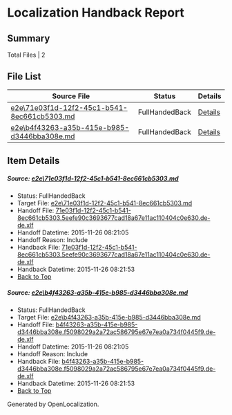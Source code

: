 # <a name='report-top'></a> Localization Handback Report

## Summary
 Total Files | 2

## File List
 Source File | Status | Details 
 ----------- | ------ | ------- 
 [e2e\71e03f1d-12f2-45c1-b541-8ec661cb5303.md](https://github.com/OpenLocalizationTest/oltest/blob/8ddc5a7b1bb6d0e18055a9351cf929d25807155f/e2e/71e03f1d-12f2-45c1-b541-8ec661cb5303.md) | FullHandedBack | [Details](#cd27cb19ad341a708a88dda868e580694ce9ac1b1)
 [e2e\b4f43263-a35b-415e-b985-d3446bba308e.md](https://github.com/OpenLocalizationTest/oltest/blob/8ddc5a7b1bb6d0e18055a9351cf929d25807155f/e2e/b4f43263-a35b-415e-b985-d3446bba308e.md) | FullHandedBack | [Details](#f2066a5755724941e0d0402cf571fa2ec9dcbbf72)

## Item Details
##### <a name='cd27cb19ad341a708a88dda868e580694ce9ac1b1'></a> Source: [e2e\71e03f1d-12f2-45c1-b541-8ec661cb5303.md](https://github.com/OpenLocalizationTest/oltest/blob/8ddc5a7b1bb6d0e18055a9351cf929d25807155f/e2e/71e03f1d-12f2-45c1-b541-8ec661cb5303.md)
* Status: FullHandedBack
* Target File: [e2e\71e03f1d-12f2-45c1-b541-8ec661cb5303.md](https://github.com/OpenLocalizationTestOrg/oltest.de-de/blob/6857dd779a233841146aded77967acf978f783e6/e2e/71e03f1d-12f2-45c1-b541-8ec661cb5303.md)
* Handoff File: [71e03f1d-12f2-45c1-b541-8ec661cb5303.5eefe90c3693677cad18a67e11ac110404c0e630.de-de.xlf](https://github.com/OpenLocalizationTestOrg/olhandoff/blob/630ae27e781e01c19368baad53012022a6330eb6/ol-handoff/OpenLocalizationTestOrg/oltest.de-de/yanz/71e03f1d-12f2-45c1-b541-8ec661cb5303.5eefe90c3693677cad18a67e11ac110404c0e630.de-de.xlf)
* Handoff Datetime: 2015-11-26 08:21:05
* Handoff Reason: Include
* Handback File: [71e03f1d-12f2-45c1-b541-8ec661cb5303.5eefe90c3693677cad18a67e11ac110404c0e630.de-de.xlf](https://github.com/OpenLocalizationTestOrg/olhandback/blob/33fa547714395ce9c2f7f755551b2e1eccb7491c/ol-handback/OpenLocalizationTestOrg/oltest.de-de/yanz/71e03f1d-12f2-45c1-b541-8ec661cb5303.5eefe90c3693677cad18a67e11ac110404c0e630.de-de.xlf)
* Handback Datetime: 2015-11-26 08:21:53
* [Back to Top](#report-top)

##### <a name='f2066a5755724941e0d0402cf571fa2ec9dcbbf72'></a> Source: [e2e\b4f43263-a35b-415e-b985-d3446bba308e.md](https://github.com/OpenLocalizationTest/oltest/blob/8ddc5a7b1bb6d0e18055a9351cf929d25807155f/e2e/b4f43263-a35b-415e-b985-d3446bba308e.md)
* Status: FullHandedBack
* Target File: [e2e\b4f43263-a35b-415e-b985-d3446bba308e.md](https://github.com/OpenLocalizationTestOrg/oltest.de-de/blob/6857dd779a233841146aded77967acf978f783e6/e2e/b4f43263-a35b-415e-b985-d3446bba308e.md)
* Handoff File: [b4f43263-a35b-415e-b985-d3446bba308e.f5098029a2a72ac586795e67e7ea0a734f0445f9.de-de.xlf](https://github.com/OpenLocalizationTestOrg/olhandoff/blob/630ae27e781e01c19368baad53012022a6330eb6/ol-handoff/OpenLocalizationTestOrg/oltest.de-de/yanz/b4f43263-a35b-415e-b985-d3446bba308e.f5098029a2a72ac586795e67e7ea0a734f0445f9.de-de.xlf)
* Handoff Datetime: 2015-11-26 08:21:05
* Handoff Reason: Include
* Handback File: [b4f43263-a35b-415e-b985-d3446bba308e.f5098029a2a72ac586795e67e7ea0a734f0445f9.de-de.xlf](https://github.com/OpenLocalizationTestOrg/olhandback/blob/33fa547714395ce9c2f7f755551b2e1eccb7491c/ol-handback/OpenLocalizationTestOrg/oltest.de-de/yanz/b4f43263-a35b-415e-b985-d3446bba308e.f5098029a2a72ac586795e67e7ea0a734f0445f9.de-de.xlf)
* Handback Datetime: 2015-11-26 08:21:53
* [Back to Top](#report-top)


Generated by OpenLocalization.
